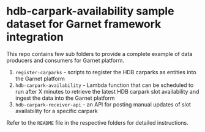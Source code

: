 # hdb-carpark-availability sample dataset for Garnet framework integration

This repo contains few sub folders to provide a complete example of data producers and consumers for Garnet platform.

1. `register-carparks` - scripts to register the HDB carparks as entities into the Garnet platform
2. `hdb-carpark-availability` - Lambda function that can be scheduled to run after X minutes to retrieve the latest HDB carpark slot availability and ingest the data into the Garnet platform
3. `hdb-carpark-receiver-api` - an API for posting manual updates of slot availability for a specific carpark

Refer to the `README` file in the respective folders for detailed instructions.

